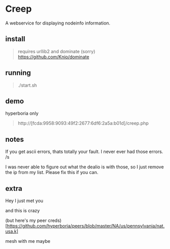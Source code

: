 # Creep
A webservice for displaying nodeinfo information.

## install
> requires urllib2 and dominate (sorry)
> https://github.com/Knio/dominate

## running
> ./start.sh

## demo
hyperboria only
> http://[fcda:9958:9093:49f2:2677:6df6:2a5a:b01d]/creep.php

## notes

If you get ascii errors, thats totally your fault. I never ever had those errors. /s

I was never able to figure out what the dealio is with those, so I just remove the ip from my list. Please fix this if you can.

## extra

Hey I just met you

and this is crazy

(but here's my peer creds)[https://github.com/hyperboria/peers/blob/master/NA/us/pennsylvania/nat.usa.k]

mesh with me maybe
